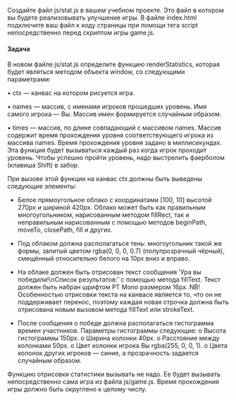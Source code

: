 Создайте файл js/stat.js в вашем учебном проекте. Это файл в котором вы будете реализовывать улучшение игры. В файле index.html подключите ваш файл к коду страницы при помощи тега script непосредственно перед скриптом игры game.js.

#### Задача
В новом файле js/stat.js определите функцию renderStatistics, которая будет являться методом объекта window, со следующими параметрами:

• ctx — канвас на котором рисуется игра.

• names — массив, с именами игроков прошедших уровень. Имя самого игрока — Вы. Массив имен формируется случайным образом.

• times — массив, по длине совпадающий с массивом names. Массив содержит время прохождения уровня соответствующего игрока из массива names. Время прохождения уровня задано в миллисекундах.
Эта функция будет вызываться каждый раз когда игрок проходит уровень. Чтобы успешно пройти уровень, надо выстрелить фаерболом (клавиша Shift) в забор.

При вызове этой функции на канвас ctx должны быть выведены следующие элементы:

- Белое прямоугольное облако с координатами [100, 10] высотой 270px и шириной 420px. Облако может быть как правильным многоугольником, нарисованным методом fillRect, так и неправильным нарисованным с помощью методов beginPath, moveTo, closePath, fill и других.

- Под облаком должна располагаться тень: многоугольник такой же формы, залитый цветом rgba(0, 0, 0, 0.7) (полупрозрачный чёрный), смещённый относительно белого на 10px вниз и вправо.

- На облаке должен быть отрисован текст сообщения 'Ура вы победили!\nСписок результатов:' с помощью метода fillText. Текст должен быть набран шрифтом PT Mono размером 16px. NB! Особенностью отрисовки текста на канвасе является то, что он не поддерживает перенос, поэтому каждая новая строчка должна быть отрисована новым вызовом метода fillText или strokeText.

- После сообщения о победе должна располагаться гистограмма времен участников. Параметры гистограммы следующие:
o Высота гистограммы 150px.
o Ширина колонки 40px.
o Расстояние между колонками 50px.
o Цвет колонки игрока Вы rgba(255, 0, 0, 1).
o Цвета колонок других игроков — синие, а прозрачность задается случайным образом.


Функцию отрисовки статистики вызывать не надо. Ее будет вызывать непосредственно сама игра из файла js/game.js. Время прохождения игры должно быть округлено к целому числу.
